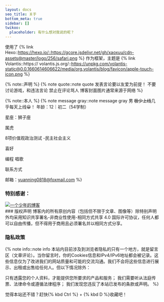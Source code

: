 ```yaml
---
layout: docs
seo_title: 关于
bottom_meta: true
sidebar: []
twikoo:
  placeholder: 有什么想对我说的呢？
---
```



使用了
{% link Hexo::https://hexo.io/::https://gcore.jsdelivr.net/gh/xaoxuu/cdn-assets@master/logo/256/safari.png %}
作为框架，主题是
{% link Volantis::https:// volantis.js.org/::https://unpkg.com/volantis-static@0.0.1660614606622/media/org.volantis/blog/favicon/apple-touch-icon.png %}


{% note::声明 %}
{% note quote::note quote 发表言论要以友爱为前提！ 
不要讨论游戏，和违法言论
禁止在评论骂人
博客封面图片通常来源于网络
%}

{% note::本人 %}
{% note message gray::note message gray 男 
~~极少上线~~几乎每天上线:grinning:！
年龄：12｜初二（54学制）

星座：狮子座

属虎

8项价值观政治测试 -民主社会主义

喜好

编程 唱歌

联系方式

邮箱：yuanning0818@foxmail.com
%}



### 特别感谢：
<div class="btns circle grid5">
<a class="button" target="_blank" rel="noopener" href="https://www.yt-blog.top" title="动荡の初二少年"><img src="https://img.yt-blog.top/png/logo.png">一个少年的博客</a>
</div>
### 版权声明
博客内的所有原创内容（包括但不限于文章、图像等）除特别声明外均采用知识共享署名-非商业性使用-相同方式共享 4.0 国际许可协议，任何人都可以自由传播，但不得用于商用且必须署名并以相同方式分享。

### 隐私政策
{% note info::note info 
本站内目前涉及到浏览者隐私的只有一个地方，就是留言区（文章评论）。当你留言时，你的Cookies信息和IPv4/IPv6地址都会被记录。这些信息仅为了改进我们的网站质量和可能的交流沟通。我们不会将这些信息进行展示、出租或出售给任何人。但以下情况除外：

只有透露您的个人资料，才能提供您所要求的产品和服务；
我们需要听从法庭传票、法律命令或遵循法律程序；
我们发现您违反了本站已发布的条款或声明。
%}

觉得本站还不错？赶快{% kbd Ctrl %} + {% kbd D %}收藏吧！
